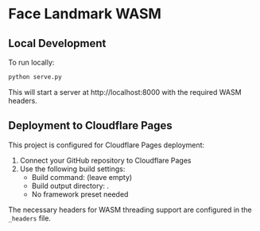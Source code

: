 # Face Landmark WASM

## Local Development

To run locally:

```bash
python serve.py
```

This will start a server at http://localhost:8000 with the required WASM headers.

## Deployment to Cloudflare Pages

This project is configured for Cloudflare Pages deployment:

1. Connect your GitHub repository to Cloudflare Pages
2. Use the following build settings:
   - Build command: (leave empty)
   - Build output directory: .
   - No framework preset needed

The necessary headers for WASM threading support are configured in the `_headers` file. 